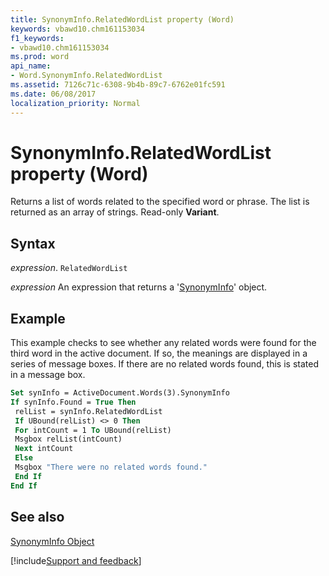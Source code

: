 ```yaml
---
title: SynonymInfo.RelatedWordList property (Word)
keywords: vbawd10.chm161153034
f1_keywords:
- vbawd10.chm161153034
ms.prod: word
api_name:
- Word.SynonymInfo.RelatedWordList
ms.assetid: 7126c71c-6308-9b4b-89c7-6762e01fc591
ms.date: 06/08/2017
localization_priority: Normal
---
```



# SynonymInfo.RelatedWordList property (Word)

Returns a list of words related to the specified word or phrase. The list is returned as an array of strings. Read-only  **Variant**.


## Syntax

_expression_. `RelatedWordList`

 _expression_ An expression that returns a '[SynonymInfo](Word.SynonymInfo.md)' object.


## Example

This example checks to see whether any related words were found for the third word in the active document. If so, the meanings are displayed in a series of message boxes. If there are no related words found, this is stated in a message box.


```vb
Set synInfo = ActiveDocument.Words(3).SynonymInfo 
If synInfo.Found = True Then 
 relList = synInfo.RelatedWordList 
 If UBound(relList) <> 0 Then 
 For intCount = 1 To UBound(relList) 
 Msgbox relList(intCount) 
 Next intCount 
 Else 
 Msgbox "There were no related words found." 
 End If 
End If
```


## See also


[SynonymInfo Object](Word.SynonymInfo.md)

[!include[Support and feedback](~/includes/feedback-boilerplate.md)]